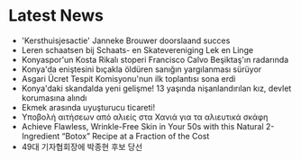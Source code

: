 # Latest News
-  'Kersthuisjesactie' Janneke Brouwer doorslaand succes
-  Leren schaatsen bij Schaats- en Skatevereniging Lek en Linge
-  Konyaspor'un Kosta Rikalı stoperi Francisco Calvo Beşiktaş'ın radarında
-  Konya'da eniştesini bıçakla öldüren sanığın yargılanması sürüyor
-  Asgari Ücret Tespit Komisyonu'nun ilk toplantısı sona erdi
-  Konya'daki skandalda yeni gelişme! 13 yaşında nişanlandırılan kız, devlet korumasına alındı
-  Ekmek arasında uyuşturucu ticareti!
-  Υποβολή αιτήσεων από αλιείς στα Χανιά για τα αλιευτικά σκάφη
-  Achieve Flawless, Wrinkle-Free Skin in Your 50s with this Natural 2-Ingredient “Botox” Recipe at a Fraction of the Cost
-  49대 기자협회장에 박종현 후보 당선
